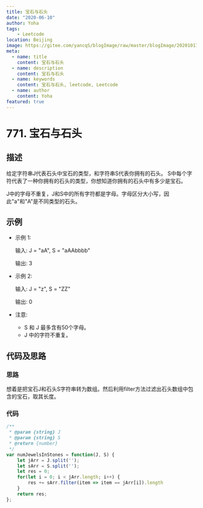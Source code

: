 ```yaml
---
title: 宝石与石头
date: "2020-06-10"
author: Yoha
tags:
    - Leetcode
location: Beijing
image: https://gitee.com/yancqS/blogImage/raw/master/blogImage/20201017151542.jpeg
meta:
  - name: title
    content: 宝石与石头
  - name: description
    content: 宝石与石头
  - name: keywords
    content: 宝石与石头, leetcode, Leetcode
  - name: author
    content: Yoha
featured: true
---
```

# 771. 宝石与石头

## 描述

给定字符串J代表石头中宝石的类型，和字符串S代表你拥有的石头。 S中每个字符代表了一种你拥有的石头的类型，你想知道你拥有的石头中有多少是宝石。

J中的字母不重复，J和S中的所有字符都是字母。字母区分大小写，因此"a"和"A"是不同类型的石头。

## 示例

- 示例 1:

    输入: J = "aA", S = "aAAbbbb"

    输出: 3

- 示例 2:

    输入: J = "z", S = "ZZ"

    输出: 0

- 注意:
    - S 和 J 最多含有50个字母。
    - J 中的字符不重复。

## 代码及思路

### 思路

想着是把宝石J和石头S字符串转为数组。然后利用filter方法过滤出石头数组中包含的宝石，取其长度。

### 代码

```javascript
/**
 * @param {string} J
 * @param {string} S
 * @return {number}
 */
var numJewelsInStones = function(J, S) {
    let jArr = J.split('');
    let sArr = S.split('');
    let res = 0;
    for(let i = 0; i < jArr.length; i++) {
        res += sArr.filter(item => item == jArr[i]).length
    }
    return res;
};
```
